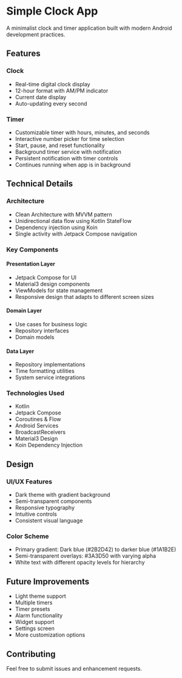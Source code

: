 # Simple Clock App

A minimalist clock and timer application built with modern Android development practices.

## Features

### Clock
- Real-time digital clock display
- 12-hour format with AM/PM indicator
- Current date display
- Auto-updating every second

### Timer
- Customizable timer with hours, minutes, and seconds
- Interactive number picker for time selection
- Start, pause, and reset functionality
- Background timer service with notification
- Persistent notification with timer controls
- Continues running when app is in background

## Technical Details

### Architecture
- Clean Architecture with MVVM pattern
- Unidirectional data flow using Kotlin StateFlow
- Dependency injection using Koin
- Single activity with Jetpack Compose navigation

### Key Components

#### Presentation Layer
- Jetpack Compose for UI
- Material3 design components
- ViewModels for state management
- Responsive design that adapts to different screen sizes

#### Domain Layer
- Use cases for business logic
- Repository interfaces
- Domain models

#### Data Layer
- Repository implementations
- Time formatting utilities
- System service integrations

### Technologies Used
- Kotlin
- Jetpack Compose
- Coroutines & Flow
- Android Services
- BroadcastReceivers
- Material3 Design
- Koin Dependency Injection

## Design

### UI/UX Features
- Dark theme with gradient background
- Semi-transparent components
- Responsive typography
- Intuitive controls
- Consistent visual language

### Color Scheme
- Primary gradient: Dark blue (#2B2D42) to darker blue (#1A1B2E)
- Semi-transparent overlays: #3A3D50 with varying alpha
- White text with different opacity levels for hierarchy

## Future Improvements
- Light theme support
- Multiple timers
- Timer presets
- Alarm functionality
- Widget support
- Settings screen
- More customization options

## Contributing
Feel free to submit issues and enhancement requests.
